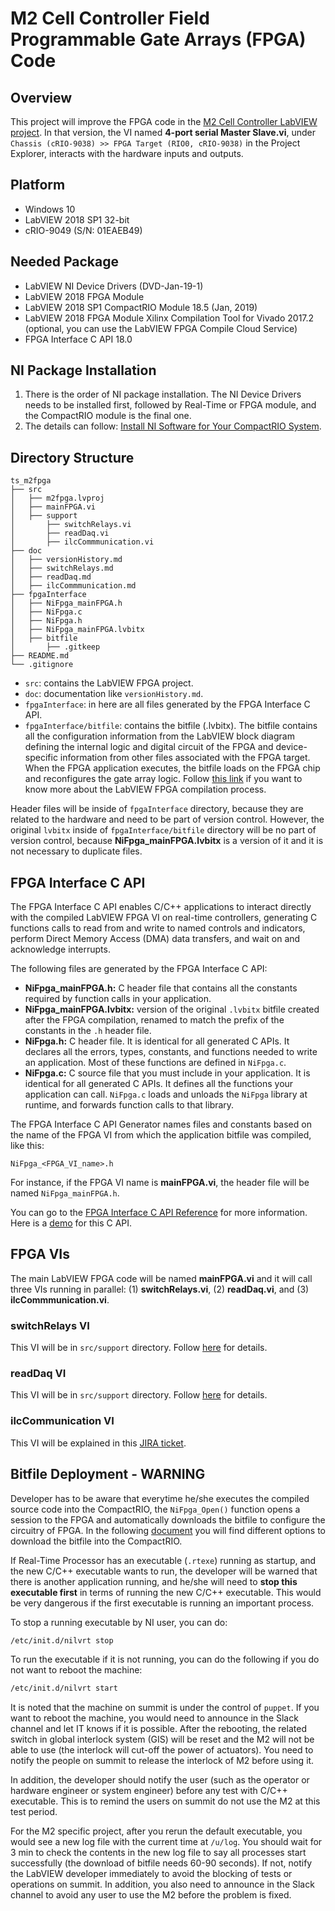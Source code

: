 # M2 Cell Controller Field Programmable Gate Arrays (FPGA) Code

## Overview

This project will improve the FPGA code in the [M2 Cell Controller LabVIEW project](https://github.com/lsst-ts/ts_mtm2_cell).
In that version, the VI named **4-port serial Master Slave.vi**, under `Chassis (cRIO-9038) >> FPGA Target (RIO0, cRIO-9038)` in the Project Explorer, interacts with the hardware inputs and outputs.

## Platform

- Windows 10
- LabVIEW 2018 SP1 32-bit
- cRIO-9049 (S/N: 01EAEB49)

## Needed Package

- LabVIEW NI Device Drivers (DVD-Jan-19-1)
- LabVIEW 2018 FPGA Module
- LabVIEW 2018 SP1 CompactRIO Module 18.5 (Jan, 2019)
- LabVIEW 2018 FPGA Module Xilinx Compilation Tool for Vivado 2017.2 (optional, you can use the LabVIEW FPGA Compile Cloud Service)
- FPGA Interface C API 18.0

## NI Package Installation

1. There is the order of NI package installation.
The NI Device Drivers needs to be installed first, followed by Real-Time or FPGA module, and the CompactRIO module is the final one.
2. The details can follow: [Install NI Software for Your CompactRIO System](https://learn.ni.com/learn/article/getting-started-with-compactrio-hardware-and-labview).

## Directory Structure

```text
ts_m2fpga
├── src
│   ├── m2fpga.lvproj
│   ├── mainFPGA.vi
│   ├── support
│       ├── switchRelays.vi
│       ├── readDaq.vi
│       ├── ilcCommmunication.vi
├── doc
│   ├── versionHistory.md
│   ├── switchRelays.md
│   ├── readDaq.md
│   ├── ilcCommmunication.md
├── fpgaInterface
│   ├── NiFpga_mainFPGA.h
│   ├── NiFpga.c
│   ├── NiFpga.h
│   ├── NiFpga_mainFPGA.lvbitx
│   ├── bitfile
│       ├── .gitkeep
├── README.md
└── .gitignore
```

- `src`: contains the LabVIEW FPGA project.
- `doc`: documentation like `versionHistory.md`.
- `fpgaInterface`: in here are all files generated by the FPGA Interface C API.
- `fpgaInterface/bitfile`: contains the bitfile (.lvbitx).
The bitfile contains all the configuration information from the LabVIEW block diagram defining the internal logic and digital circuit of the FPGA and device-specific information from other files associated with the FPGA target.
When the FPGA application executes, the bitfile loads on the FPGA chip and reconfigures the gate array logic.
Follow [this link](https://knowledge.ni.com/KnowledgeArticleDetails?id=kA03q000000YHVTCA4&l=en-US) if you want to know more about the LabVIEW FPGA compilation process.

Header files will be inside of `fpgaInterface` directory, because they are related to the hardware and need to be part of version control.
However, the original `lvbitx` inside of `fpgaInterface/bitfile` directory will be no part of version control, because **NiFpga_mainFPGA.lvbitx** is a version of it and it is not necessary to duplicate files.

## FPGA Interface C API

The FPGA Interface C API enables C/C++ applications to interact directly with the compiled LabVIEW FPGA VI on real-time controllers, generating C functions calls to read from and write to named controls and indicators, perform Direct Memory Access (DMA) data transfers, and wait on and acknowledge interrupts.

The following files are generated by the FPGA Interface C API:

- **NiFpga_mainFPGA.h:** C header file that contains all the constants required by function calls in your application. 
- **NiFpga_mainFPGA.lvbitx:** version of the original `.lvbitx` bitfile created after the FPGA compilation, renamed to match the prefix of the constants in the `.h` header file.
- **NiFpga.h:** C header file.
It is identical for all generated C APIs.
It declares all the errors, types, constants, and functions needed to write an application.
Most of these functions are defined in `NiFpga.c`.
- **NiFpga.c:** C source file that you must include in your application.
It is identical for all generated C APIs.
It defines all the functions your application can call. 
`NiFpga.c` loads and unloads the `NiFpga` library at runtime, and forwards function calls to that library.

The FPGA Interface C API Generator names files and constants based on the name of the FPGA VI from which the application bitfile was compiled, like this:

```
NiFpga_<FPGA_VI_name>.h
```

For instance, if the FPGA VI name is **mainFPGA.vi**, the header file will be named `NiFpga_mainFPGA.h`.

You can go to the [FPGA Interface C API Reference](https://www.ni.com/docs/en-US/bundle/fpga-interface-c-api-ref/page/capi/fpgac.html) for more information.
Here is a [demo](https://confluence.lsstcorp.org/display/LTS/FPGA+C+API+Interface+Demo) for this C API.

## FPGA VIs

The main LabVIEW FPGA code will be named **mainFPGA.vi** and it will call three VIs running in parallel: (1) **switchRelays.vi**, (2) **readDaq.vi**, and (3) **ilcCommmunication.vi**.

### switchRelays VI

This VI will be in `src/support` directory.
Follow [here](doc/switchRelays.md) for details.

### readDaq VI

This VI will be in `src/support` directory.
Follow [here](doc/readDaq.md) for details.

### ilcCommunication VI

This VI will be explained in this [JIRA ticket](https://jira.lsstcorp.org/browse/DM-35830).

## Bitfile Deployment - WARNING

Developer has to be aware that everytime he/she executes the compiled source code into the CompactRIO, the `NiFpga_Open()` function opens a session to the FPGA and automatically downloads the bitfile to configure the circuitry of FPGA.
In the following [document](doc/bitfileDeployment.md) you will find different options to download the bitfile into the CompactRIO.

If Real-Time Processor has an executable (`.rtexe`) running as startup, and the new C/C++ executable wants to run, the developer will be warned that there is another application running, and he/she will need to **stop this executable first** in terms of running the new C/C++ executable.
This would be very dangerous if the first executable is running an important process.

To stop a running executable by NI user, you can do:

```bash
/etc/init.d/nilvrt stop
```

To run the executable if it is not running, you can  do the following if you do not want to reboot the machine:

```bash
/etc/init.d/nilvrt start
```

It is noted that the machine on summit is under the control of `puppet`.
If you want to reboot the machine, you would need to announce in the Slack channel and let IT knows if it is possible.
After the rebooting, the related switch in global interlock system (GIS) will be reset and the M2 will not be able to use (the interlock will cut-off the power of actuators).
You need to notify the people on summit to release the interlock of M2 before using it.

In addition, the developer should notify the user (such as the operator or hardware engineer or system engineer) before any test with C/C++ executable.
This is to remind the users on summit do not use the M2 at this test period.

For the M2 specific project, after you rerun the default executable, you would see a new log file with the current time at `/u/log`.
You should wait for 3 min to check the contents in the new log file to say all processes start successfully (the download of bitfile needs 60-90 seconds).
If not, notify the LabVIEW developer immediately to avoid the blocking of tests or operations on summit.
In addition, you also need to announce in the Slack channel to avoid any user to use the M2 before the problem is fixed.
